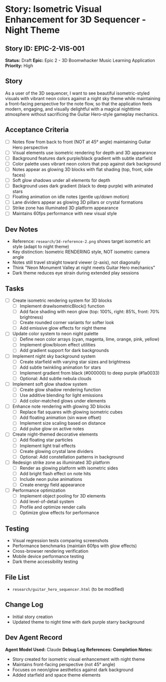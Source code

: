 # Story: Isometric Visual Enhancement for 3D Sequencer - Night Theme

## Story ID: EPIC-2-VIS-001
**Status:** Draft
**Epic:** Epic 2 - 3D Boomwhacker Music Learning Application
**Priority:** High

## Story
As a user of the 3D sequencer, I want to see beautiful isometric-styled visuals with vibrant neon colors against a night sky theme while maintaining a front-facing perspective for the note flow, so that the application feels modern, engaging, and visually delightful with a magical nighttime atmosphere without sacrificing the Guitar Hero-style gameplay mechanics.

## Acceptance Criteria
- [ ] Notes flow from back to front (NOT at 45° angle) maintaining Guitar Hero perspective
- [ ] Visual elements use isometric rendering for depth and 3D appearance
- [ ] Background features dark purple/black gradient with subtle starfield
- [ ] Color palette uses vibrant neon colors that pop against dark background
- [ ] Notes appear as glowing 3D blocks with flat shading (top, front, side faces)
- [ ] Soft glow shadows under all elements for depth
- [ ] Background uses dark gradient (black to deep purple) with animated stars
- [ ] Floating animation on idle notes (gentle up/down motion)
- [ ] Lane dividers appear as glowing 3D pillars or crystal formations
- [ ] Strike zone has illuminated 3D platform appearance
- [ ] Maintains 60fps performance with new visual style

## Dev Notes
- Reference: `research/3d-reference-2.png` shows target isometric art style (adapt to night theme)
- Key distinction: Isometric RENDERING style, NOT isometric camera angle
- Notes still travel straight toward viewer (z-axis), not diagonally
- Think "Neon Monument Valley at night meets Guitar Hero mechanics"
- Dark theme reduces eye strain during extended play sessions

## Tasks
- [ ] Create isometric rendering system for 3D blocks
  - [ ] Implement drawIsometricBlock() function
  - [ ] Add face shading with neon glow (top: 100%, right: 85%, front: 70% brightness)
  - [ ] Create rounded corner variants for softer look
  - [ ] Add emissive glow effects for night theme
- [ ] Update color system to neon night palette
  - [ ] Define neon color arrays (cyan, magenta, lime, orange, pink, yellow)
  - [ ] Implement glow/bloom effect utilities
  - [ ] Add gradient support for dark backgrounds
- [ ] Implement night sky background system
  - [ ] Create starfield with varying star sizes and brightness
  - [ ] Add subtle twinkling animation for stars
  - [ ] Implement gradient from black (#000000) to deep purple (#1a0033)
  - [ ] Optional: Add subtle nebula clouds
- [ ] Implement soft glow shadow system
  - [ ] Create glow shadow rendering function
  - [ ] Use additive blending for light emissions
  - [ ] Add color-matched glows under elements
- [ ] Enhance note rendering with glowing 3D blocks
  - [ ] Replace flat squares with glowing isometric cubes
  - [ ] Add floating animation (sin wave offset)
  - [ ] Implement size scaling based on distance
  - [ ] Add pulse glow on active notes
- [ ] Create night-themed decorative elements
  - [ ] Add floating star particles
  - [ ] Implement light trail effects
  - [ ] Create glowing crystal lane dividers
  - [ ] Optional: Add constellation patterns in background
- [ ] Redesign strike zone as illuminated 3D platform
  - [ ] Render as glowing platform with isometric sides
  - [ ] Add bright flash effect on note hits
  - [ ] Include neon pulse animations
  - [ ] Create energy field appearance
- [ ] Performance optimization
  - [ ] Implement object pooling for 3D elements
  - [ ] Add level-of-detail system
  - [ ] Profile and optimize render calls
  - [ ] Optimize glow effects for performance

## Testing
- Visual regression tests comparing screenshots
- Performance benchmarks (maintain 60fps with glow effects)
- Cross-browser rendering verification
- Mobile device performance testing
- Dark theme accessibility testing

## File List
- `research/guitar_hero_sequencer.html` (to be modified)

## Change Log
- Initial story creation
- Updated theme to night time with dark purple starry background

## Dev Agent Record
**Agent Model Used:** Claude
**Debug Log References:**
**Completion Notes:**
- Story created for isometric visual enhancement with night theme
- Maintains front-facing perspective (not 45° angle)
- Focuses on neon/glow aesthetics against dark background
- Added starfield and space theme elements